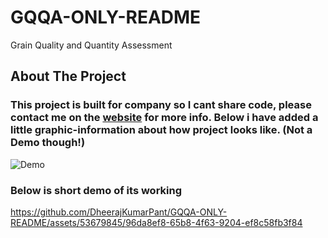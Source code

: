 # GQQA-ONLY-README
Grain Quality and Quantity Assessment

<!-- ABOUT THE PROJECT -->
## About The Project

### This project is built for company so I cant share code, please contact me on the [website](https://dheerajpant.github.io) for more info. Below i have added a little graphic-information about how project looks like. (Not a Demo though!)
![Demo](https://github.com/DheerajKumarPant/GQQA-ONLY-README-/blob/main/GQQA.gif)

### Below is short demo of its working
https://github.com/DheerajKumarPant/GQQA-ONLY-README/assets/53679845/96da8ef8-65b8-4f63-9204-ef8c58fb3f84



